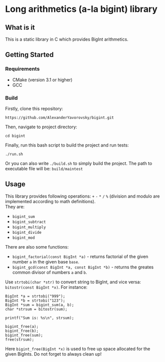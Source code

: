 # Long arithmetics (a-la bigint) library
## What is it
This is a static library in C which provides BigInt arithmetics.

## Getting Started
### Requirements
* CMake (version 3.1 or higher)
* GCC

### Build
Firstly, clone this repository:
```
https://github.com/AlexanderYavorovsky/bigint.git
```
Then, navigate to project directory:
```
cd bigint
```
Finally, run this bash script to build the project and run tests:
``` 
./run.sh
```
Or you can also write `./build.sh` to simply build the project. The path to executable file will be: `build/maintest`

## Usage
This library provides following operations: `+` `-` `*` `/` `%` (division and modulo are implemented according to math definitions).\
They are:
* `bigint_sum`
* `bigint_subtract`
* `bigint_multiply`
* `bigint_divide`
* `bigint_mod`

There are also some functions:
* `bigint_factorial(const BigInt *a)` - returns factorial of the given number `a` in the given base `base`.
* `bigint_gcd(const BigInt *a, const BigInt *b)` - returns the greates common divisor of numbers `a` and `b`.

Use `strtobi(char *str)` to convert string to BigInt, and vice versa: `bitostr(const BigInt *x)`. For instance:
```
BigInt *a = strtobi("999");
BigInt *b = strtobi("123");
BigInt *sum = bigint_sum(a, b);
char *strsum = bitostr(sum);

printf("Sum is: %s\n", strsum);

bigint_free(a);
bigint_free(b);
bigint_free(sum);
free(strsum);
```
Here `bigint_free(BigInt *x)` is used to free up space allocated for the given BigInts. Do not forget to always clean up!

